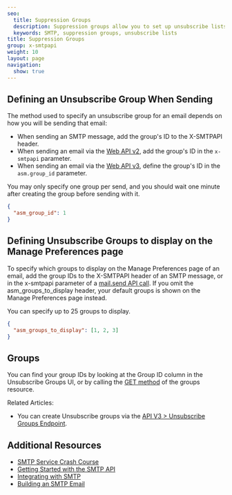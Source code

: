 ```yaml
---
seo:
  title: Suppression Groups
  description: Suppression groups allow you to set up unsubscribe lists and options
  keywords: SMTP, suppression groups, unsubscribe lists
title: Suppression Groups
group: x-smtpapi
weight: 10
layout: page
navigation:
  show: true
---
```


## 	Defining an Unsubscribe Group When Sending

The method used to specify an unsubscribe group for an email depends on how you will be sending that email:

* When sending an SMTP message, add the group's ID to the X-SMTPAPI header.
* When sending an email via the [Web API v2]({{root_url}}/API_Reference/Web_API/mail.html), add the group's ID in the `x-smtpapi` parameter.
* When sending an email via the [Web API v3]({{root_url}}/API_Reference/Web_API_v3/Mail/index.html), define the group's ID in the `asm.group_id` parameter.

<call-out type="warning">

You may only specify one group per send, and you should wait one minute after creating the group before sending with it.

</call-out>

```json
{
  "asm_group_id": 1
}
```

## 	Defining Unsubscribe Groups to display on the Manage Preferences page

To specify which groups to display on the Manage Preferences page of an email, add the group IDs to the X-SMTPAPI header of an SMTP message, or in the x-smtpapi parameter of a [mail.send API
call]({{root_url}}/API_Reference/Web_API/mail.html).
If you omit the asm_groups_to_display header, your default groups is shown on the Manage Preferences page instead.

<call-out type="warning">

You can specify up to 25 groups to display.

</call-out>

```json
{
  "asm_groups_to_display": [1, 2, 3]
}
```

## 	Groups

You can find your group IDs by looking at the Group ID column in the Unsubscribe Groups UI, or by calling the [GET method]({{root_url}}/API_Reference/Web_API_v3/Suppression_Management/groups.html#-GET) of the groups resource.

Related Articles:

* You can create Unsubscribe groups via the [API V3 > Unsubscribe Groups Endpoint]({{root_url}}/API_Reference/Web_API_v3/Unsubscribe_Manager/groups.html#-POST).

## 	Additional Resources

- [SMTP Service Crash Course](https://sendgrid.com/blog/smtp-service-crash-course/)
- [Getting Started with the SMTP API]({{root_url}}/for-developers/sending-email/getting-started-smtp/)
- [Integrating with SMTP]({{root_url}}/for-developers/sending-email/integrating-with-the-smtp-api/)
- [Building an SMTP Email]({{root_url}}/for-developers/sending-email/building-an-smtp-email/)
